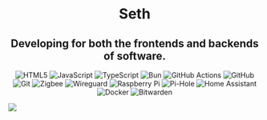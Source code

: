 <h1 align="center">Seth</h1>
<h2 align="center">
Developing for both the frontends and backends of software. 
</h2>

<p align="center">
<img src="https://img.shields.io/badge/html5-%23E34F26.svg?style=plastic&logo=html5&logoColor=white" alt="HTML5">
<img src="https://img.shields.io/badge/javascript-%23323330.svg?style=plastic&logo=javascript&logoColor=%23F7DF1E" alt="JavaScript">
<img src="https://img.shields.io/badge/typescript-%23007ACC.svg?style=plastic&logo=typescript&logoColor=white" alt="TypeScript">
<img src="https://img.shields.io/badge/Bun-%23000000.svg?style=plastic&logo=bun&logoColor=white" alt="Bun">
<img src="https://img.shields.io/badge/github%20actions-%232671E5.svg?style=plastic&logo=githubactions&logoColor=white" alt="GitHub Actions">
<img src="https://img.shields.io/badge/github-%23121011.svg?style=plastic&logo=github&logoColor=white" alt="GitHub">
<img src="https://img.shields.io/badge/git-%23F05033.svg?style=plastic&logo=git&logoColor=white" alt="Git">
<img src="https://img.shields.io/badge/zigbee-%23EB0443.svg?style=plastic&logo=zigbee&logoColor=white" alt="Zigbee">
<img src="https://img.shields.io/badge/wireguard-%2388171A.svg?style=plastic&logo=wireguard&logoColor=white" alt="Wireguard">
<img src="https://img.shields.io/badge/-RaspberryPi-C51A4A?style=plastic&logo=Raspberry-Pi" alt="Raspberry Pi">
<img src="https://img.shields.io/badge/pihole-%2396060C.svg?style=plastic&logo=pi-hole&logoColor=white" alt="Pi-Hole">
<img src="https://img.shields.io/badge/home%20assistant-%2341BDF5.svg?style=plastic&logo=home-assistant&logoColor=white" alt="Home Assistant">
<img src="https://img.shields.io/badge/docker-%230db7ed.svg?style=plastic&logo=docker&logoColor=white" alt="Docker">
<img src="https://img.shields.io/badge/bitwarden-%23175DDC.svg?style=plastic&logo=bitwarden&logoColor=white" alt="Bitwarden">

</p>

<img src="https://komarev.com/ghpvc/?username=wont-stream&style=plastic">
<!-- Proudly created with GPRM ( https://gprm.itsvg.in ) -->
